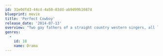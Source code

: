 ```yaml
---
id: 31e0dfd3-44cd-4a50-83dd-ab9d99b16874
blueprint: movie
title: 'Perfect Cowboy'
release_date: '2014-07-13'
overview: "Two gay fathers of a straight country western singers, all living in a rural community and playing music together. Jimmy Poole gets out of prison and kicks his step-son Mark out of the family's band."
genres:
  -
    id: 18
    name: Drama
---
```

